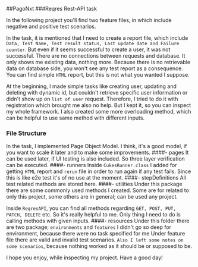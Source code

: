 ##PagoNxt
###Reqres Rest-API task

In the following project you'll find two feature files, 
in which include negative and positive test scenarios.

In the task, it is mentioned that I need to create a report file,
which include `Data, Test Name, Test result status, Last update date and
Failure counter`. But even if it seems successful to create a user, it was 
not successful. There are no connections between requests and database. It
only shows me existing data, nothing more. Because there is no retrievable
data on database side, you won't see any test report as a consequence.
You can find simple `HTML` report, but this is not what you wanted
I suppose.

At the beginning, I made simple tasks like creating user, updating and 
deleting with dynamic id, but couldn't retrieve specific user information
or didn't show up on `list of user` request. Therefore, I tried to do it
with registration which brought me also no help. But I kept it, so you 
can inspect my whole framework. I also created some more overloading method,
which can be helpful to use same method with different inputs.

### File Structure
In the task, I implemented Page Object Model. I think, it's a good model, 
if you want to scale it later and to make some improvements.
####- pages
It can be used later, if UI testing is also included. So three layer
verification can be executed.
####- runners
Inside `CukesRunner.class` I added for getting `HTML` report and `rerun`
file in order to run again if any test fails. Since this is like e2e test
it's of no use at the moment.
####- stepDefinitions
All test related methods are stored here.
####- utilities
Under this package there are some commonly used methods I created.
Some are for related to only this project, some others are in general;
can be used any project.

Inside `ReqresAPI`, you can find all methods regarding `GET, POST, PUT, PATCH, DELETE` etc.
So it's really helpful to me. Only thing I need to do is calling methods
with given inputs.
####- resources
Under this folder there are two package; `environments` and `features`
I didn't go so deep for environment, because there were no task specified for me
Under feature file there are valid and invalid test scenarios.
`Also I left some notes on some scenarios`, because nothing worked 
as it should be or supposed to be.


I hope you enjoy, while inspecting my project. Have a good day!

